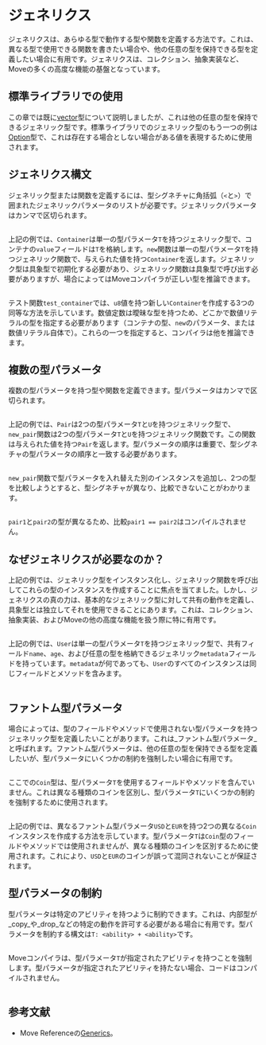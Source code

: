 # ジェネリクス

ジェネリクスは、あらゆる型で動作する型や関数を定義する方法です。これは、異なる型で使用できる関数を書きたい場合や、他の任意の型を保持できる型を定義したい場合に有用です。ジェネリクスは、コレクション、抽象実装など、Moveの多くの高度な機能の基盤となっています。

## 標準ライブラリでの使用

この章では既に[vector](./vector)型について説明しましたが、これは他の任意の型を保持できるジェネリック型です。標準ライブラリでのジェネリック型のもう一つの例は[Option](./option)型で、これは存在する場合としない場合がある値を表現するために使用されます。

## ジェネリクス構文

ジェネリック型または関数を定義するには、型シグネチャに角括弧（`<`と`>`）で囲まれたジェネリックパラメータのリストが必要です。ジェネリックパラメータはカンマで区切られます。

```move file=packages/samples/sources/move-basics/generics.move anchor=container

```

上記の例では、`Container`は単一の型パラメータ`T`を持つジェネリック型で、コンテナの`value`フィールドは`T`を格納します。`new`関数は単一の型パラメータ`T`を持つジェネリック関数で、与えられた値を持つ`Container`を返します。ジェネリック型は具象型で初期化する必要があり、ジェネリック関数は具象型で呼び出す必要がありますが、場合によってはMoveコンパイラが正しい型を推論できます。

```move file=packages/samples/sources/move-basics/generics.move anchor=test_container

```

テスト関数`test_container`では、`u8`値を持つ新しい`Container`を作成する3つの同等な方法を示しています。数値定数は曖昧な型を持つため、どこかで数値リテラルの型を指定する必要があります（コンテナの型、`new`のパラメータ、または数値リテラル自体で）。これらの一つを指定すると、コンパイラは他を推論できます。

## 複数の型パラメータ

複数の型パラメータを持つ型や関数を定義できます。型パラメータはカンマで区切られます。

```move file=packages/samples/sources/move-basics/generics.move anchor=pair

```

上記の例では、`Pair`は2つの型パラメータ`T`と`U`を持つジェネリック型で、`new_pair`関数は2つの型パラメータ`T`と`U`を持つジェネリック関数です。この関数は与えられた値を持つ`Pair`を返します。型パラメータの順序は重要で、型シグネチャの型パラメータの順序と一致する必要があります。

```move file=packages/samples/sources/move-basics/generics.move anchor=test_pair

```

`new_pair`関数で型パラメータを入れ替えた別のインスタンスを追加し、2つの型を比較しようとすると、型シグネチャが異なり、比較できないことがわかります。

```move file=packages/samples/sources/move-basics/generics.move anchor=test_pair_swap

```

`pair1`と`pair2`の型が異なるため、比較`pair1 == pair2`はコンパイルされません。

## なぜジェネリクスが必要なのか？

上記の例では、ジェネリック型をインスタンス化し、ジェネリック関数を呼び出してこれらの型のインスタンスを作成することに焦点を当てました。しかし、ジェネリクスの真の力は、基本的なジェネリック型に対して共有の動作を定義し、具象型とは独立してそれを使用できることにあります。これは、コレクション、抽象実装、およびMoveの他の高度な機能を扱う際に特に有用です。

```move file=packages/samples/sources/move-basics/generics.move anchor=user

```

上記の例では、`User`は単一の型パラメータ`T`を持つジェネリック型で、共有フィールド`name`、`age`、および任意の型を格納できるジェネリック`metadata`フィールドを持っています。`metadata`が何であっても、`User`のすべてのインスタンスは同じフィールドとメソッドを含みます。

```move file=packages/samples/sources/move-basics/generics.move anchor=update_user

```

## ファントム型パラメータ

場合によっては、型のフィールドやメソッドで使用されない型パラメータを持つジェネリック型を定義したいことがあります。これは_ファントム型パラメータ_と呼ばれます。ファントム型パラメータは、他の任意の型を保持できる型を定義したいが、型パラメータにいくつかの制約を強制したい場合に有用です。

```move file=packages/samples/sources/move-basics/generics.move anchor=phantom

```

ここでの`Coin`型は、型パラメータ`T`を使用するフィールドやメソッドを含んでいません。これは異なる種類のコインを区別し、型パラメータ`T`にいくつかの制約を強制するために使用されます。

```move file=packages/samples/sources/move-basics/generics.move anchor=test_phantom

```

上記の例では、異なるファントム型パラメータ`USD`と`EUR`を持つ2つの異なる`Coin`インスタンスを作成する方法を示しています。型パラメータ`T`は`Coin`型のフィールドやメソッドでは使用されませんが、異なる種類のコインを区別するために使用されます。これにより、`USD`と`EUR`のコインが誤って混同されないことが保証されます。

## 型パラメータの制約

型パラメータは特定のアビリティを持つように制約できます。これは、内部型が_copy_や_drop_などの特定の動作を許可する必要がある場合に有用です。型パラメータを制約する構文は`T: <ability> + <ability>`です。

```move file=packages/samples/sources/move-basics/generics.move anchor=constraints

```

Moveコンパイラは、型パラメータ`T`が指定されたアビリティを持つことを強制します。型パラメータが指定されたアビリティを持たない場合、コードはコンパイルされません。

<!-- TODO: failure case -->

```move file=packages/samples/sources/move-basics/generics.move anchor=test_constraints

```

## 参考文献

- Move Referenceの[Generics](./../../reference/generics)。
